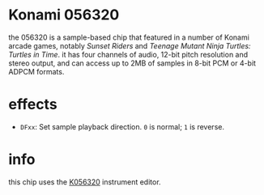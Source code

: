 # Konami 056320

the 056320 is a sample-based chip that featured in a number of Konami arcade games, notably _Sunset Riders_ and _Teenage Mutant Ninja Turtles: Turtles in Time_. it has four channels of audio, 12-bit pitch resolution and stereo output, and can access up to 2MB of samples in 8-bit PCM or 4-bit ADPCM formats.



# effects

- `DFxx`: Set sample playback direction. `0` is normal; `1` is reverse.

# info

this chip uses the [K056320](../4-instrument/k056320.md) instrument editor.

